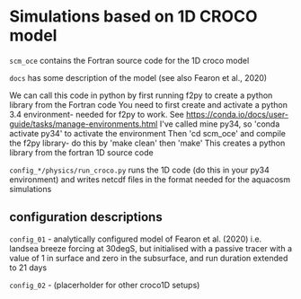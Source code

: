 # Simulations based on 1D CROCO model

`scm_oce` contains the Fortran source code for the 1D croco model

`docs` has some description of the model (see also Fearon et al., 2020)

We can call this code in python by first running f2py to create a python library from the Fortran code
You need to first create and activate a python 3.4 environment- needed for f2py to work.
See https://conda.io/docs/user-guide/tasks/manage-environments.html
I've called mine py34, so 'conda activate py34' to activate the environment
Then 'cd scm_oce' and compile the f2py library- do this by 'make clean' then 'make'
This creates a python library from the fortran 1D source code

`config_*/physics/run_croco.py` runs the 1D code (do this in your py34 environment) and writes netcdf files in the format needed for the aquacosm simulations

configuration descriptions
---------------------------
`config_01` - analytically configured model of Fearon et al. (2020) i.e. landsea breeze forcing at 30degS, but initialised with a passive tracer with a value of 1 in surface and zero in the subsurface, and run duration extended to 21 days

`config_02` - (placerholder for other croco1D setups) 
